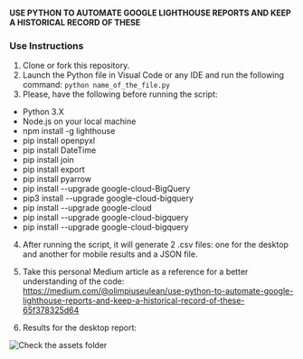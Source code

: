 #### USE PYTHON TO AUTOMATE GOOGLE LIGHTHOUSE REPORTS AND KEEP A HISTORICAL RECORD OF THESE


### Use Instructions ###

1. Clone or fork this repository.
2. Launch the Python file in Visual Code or any IDE and run the following command: `python name_of_the_file.py`
3. Please, have the following before running the script:

* Python 3.X
* Node.js on your local machine
* npm install -g lighthouse
* pip install openpyxl
* pip install DateTime
* pip install join
* pip install export
* pip install pyarrow
* pip install --upgrade google-cloud-BigQuery
* pip3 install --upgrade google-cloud-bigquery
* pip install --upgrade google-cloud
* pip install --upgrade google-cloud-bigquery
* pip install --upgrade google-cloud-bigquery


4. After running the script, it will generate 2 .csv files: one for the desktop and another for mobile results and a JSON file.
5. Take this personal Medium article as a reference for a better understanding of the code: <br>https://medium.com/@olimpiuseulean/use-python-to-automate-google-lighthouse-reports-and-keep-a-historical-record-of-these-65f378325d64

6. Results for the desktop report:
<img src="assets/desktop_report.png" alt="Check the assets folder"/>
